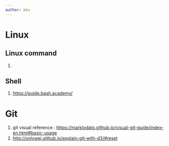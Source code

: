 ```yaml
---
author: mkx
---
```


# Linux

## Linux command
1. 

## Shell
1. https://guide.bash.academy/


# Git
1. git visual reference : https://marklodato.github.io/visual-git-guide/index-en.html#basic-usage
2. http://onlywei.github.io/explain-git-with-d3/#reset
